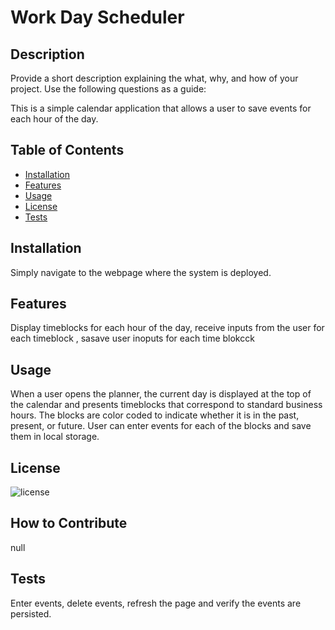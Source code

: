 # Work Day Scheduler

## Description

Provide a short description explaining the what, why, and how of your project. Use the following questions as a guide:

This is a simple calendar application that allows a user to save events for each hour of the day.

## Table of Contents

- [Installation](#installation)
- [Features](#features)
- [Usage](#usage)
- [License](#license)
- [Tests](#testing)

## Installation

Simply navigate to the webpage where the system is deployed.

## Features

Display timeblocks for each hour of the day, receive inputs from the user for each  timeblock , sasave user inoputs  for each  time blokcck

## Usage

When a user opens the planner, the current day is displayed at the top of the calendar and presents timeblocks that correspond to standard business hours. The blocks are color coded to indicate whether it is in the past, present, or future. User can enter events for each of the blocks and save them in local storage. 

## License

![license](https://img.shields.io/badge/license-MIT-green)

## How to Contribute

null

## Tests

Enter events, delete events, refresh the page and verify the events are persisted.
